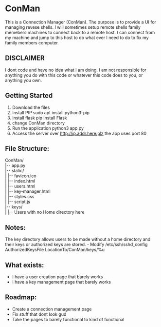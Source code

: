 # ConMan
This is a Connection Manager (ConMan). The purpose is to provide a UI for managing revese shells. I will sometimes setup remote shells family memebers machines to connect back to a remote host. I can connect from my machine and jump to this host to do what ever I need to do to fix my family members computer. 

## ****DISCLAIMER**** 
I dont code and have no idea what I am doing. I am not responsible for anything you do with this code or whatever this code does to you, or anything you own. 

## Getting Started
1. Download the files
2. Install PIP
    sudo apt install python3-pip
3. Install flask
    pip install Flask
4. change ConMan directory
5. Run the application
    python3 app.py
6. Access the server over http://ip.addr.here.plz  the app uses port 80 

## File Structure:
ConMan/  
|-- app.py  
|-- static/  
|   |-- favicon.ico  
|   |-- index.html  
|   |-- users.html  
|   |-- key-manager.html  
|   |-- styles.css  
|   |-- script.js  
|-- keys/  
|   |-- Users with no Home directory here  

## Notes:
The key directory allows users to be made without a home directory and their keys or authorized keys are stored.
	- Modify /etc/ssh/sshd_config
AuthorizedKeysFile LocationTo/ConMan/keys/%u


## What exists:
- I have a user creation page that barely works
- I have a key management page that barely works

## Roadmap:
- Create a connection management page
- Fix stuff that dont look gud
- Take the pages to barely functional to kind of functional
